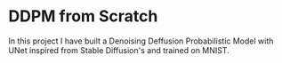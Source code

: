 # DDPM from Scratch
In this project I have built a Denoising Deffusion Probabilistic Model with UNet inspired from Stable Diffusion's and trained on MNIST.